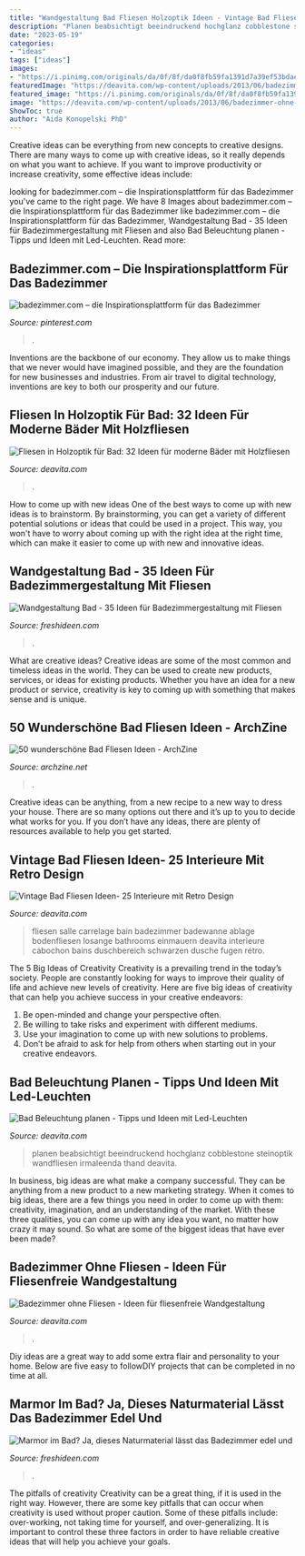 ```yaml
---
title: "Wandgestaltung Bad Fliesen Holzoptik Ideen - Vintage Bad Fliesen Ideen- 25 Interieure Mit Retro Design"
description: "Planen beabsichtigt beeindruckend hochglanz cobblestone steinoptik wandfliesen irmaleenda thand deavita"
date: "2023-05-19"
categories:
- "ideas"
tags: ["ideas"]
images:
- "https://i.pinimg.com/originals/da/0f/8f/da0f8fb59fa1391d7a39ef53bdaeb2a5.jpg"
featuredImage: "https://deavita.com/wp-content/uploads/2013/06/badezimmer-ohne-fliesen-holz-wandverkleidung-badewanne-glas-dusche.png"
featured_image: "https://i.pinimg.com/originals/da/0f/8f/da0f8fb59fa1391d7a39ef53bdaeb2a5.jpg"
image: "https://deavita.com/wp-content/uploads/2013/06/badezimmer-ohne-fliesen-holz-wandverkleidung-badewanne-glas-dusche.png"
ShowToc: true
author: "Aida Konopelski PhD"
---
```



Creative ideas can be everything from new concepts to creative designs. There are many ways to come up with creative ideas, so it really depends on what you want to achieve. If you want to improve productivity or increase creativity, some effective ideas include:

	

		
looking for badezimmer.com – die Inspirationsplattform für das Badezimmer you've came to the right page. We have 8 Images about badezimmer.com – die Inspirationsplattform für das Badezimmer like badezimmer.com – die Inspirationsplattform für das Badezimmer, Wandgestaltung Bad - 35 Ideen für Badezimmergestaltung mit Fliesen and also Bad Beleuchtung planen - Tipps und Ideen mit Led-Leuchten. Read more:
		
    
## Badezimmer.com – Die Inspirationsplattform Für Das Badezimmer

<img loading=lazy src="https://i.pinimg.com/originals/da/0f/8f/da0f8fb59fa1391d7a39ef53bdaeb2a5.jpg" onerror="this.onerror=null;this.src='https://tse3.mm.bing.net/th?id=OIP.Eh8bOZRxsqISXVRFVwDWLwHaJ4&amp;pid=15.1';" alt="badezimmer.com – die Inspirationsplattform für das Badezimmer">

_Source: pinterest.com_

>. 

	

Inventions are the backbone of our economy. They allow us to make things that we never would have imagined possible, and they are the foundation for new businesses and industries. From air travel to digital technology, inventions are key to both our prosperity and our future.

    
## Fliesen In Holzoptik Für Bad: 32 Ideen Für Moderne Bäder Mit Holzfliesen

<img loading=lazy src="https://deavita.com/wp-content/uploads/2014/08/fliesen-holzoptik-wand-runde-wandspiegel-holzrahmen.jpg" onerror="this.onerror=null;this.src='https://tse2.mm.bing.net/th?id=OIP.CDpAmNPiv7x9KH0pBcLL5AHaLH&amp;pid=15.1';" alt="Fliesen in Holzoptik für Bad: 32 Ideen für moderne Bäder mit Holzfliesen">

_Source: deavita.com_

>. 

	

How to come up with new ideas
One of the best ways to come up with new ideas is to brainstorm. By brainstorming, you can get a variety of different potential solutions or ideas that could be used in a project. This way, you won't have to worry about coming up with the right idea at the right time, which can make it easier to come up with new and innovative ideas.

    
## Wandgestaltung Bad - 35 Ideen Für Badezimmergestaltung Mit Fliesen

<img loading=lazy src="https://freshideen.com/wp-content/uploads/2016/04/badezimmerfliesen-blau-grün-mosaikfliesen-badewanne.jpg" onerror="this.onerror=null;this.src='https://tse2.mm.bing.net/th?id=OIP.XHNn6uZeIiL3gxwidwn3WgHaHa&amp;pid=15.1';" alt="Wandgestaltung Bad - 35 Ideen für Badezimmergestaltung mit Fliesen">

_Source: freshideen.com_

>. 

	

What are creative ideas?
Creative ideas are some of the most common and timeless ideas in the world. They can be used to create new products, services, or ideas for existing products. Whether you have an idea for a new product or service, creativity is key to coming up with something that makes sense and is unique.

    
## 50 Wunderschöne Bad Fliesen Ideen - ArchZine

<img loading=lazy src="https://archzine.net/wp-content/uploads/2014/04/blaue-fliesen-für-badezimmer-design.jpg" onerror="this.onerror=null;this.src='https://tse4.mm.bing.net/th?id=OIP.0yJxqtRHpeUI99T7WLuU1gHaHO&amp;pid=15.1';" alt="50 wunderschöne Bad Fliesen Ideen - ArchZine">

_Source: archzine.net_

>. 

	

Creative ideas can be anything, from a new recipe to a new way to dress your house. There are so many options out there and it’s up to you to decide what works for you. If you don’t have any ideas, there are plenty of resources available to help you get started.

    
## Vintage Bad Fliesen Ideen- 25 Interieure Mit Retro Design

<img loading=lazy src="https://deavita.com/wp-content/uploads/2014/11/Badezimmer-mit-weißen-Fliesen-kleinformatig-schware-Fugen.jpg" onerror="this.onerror=null;this.src='https://tse1.mm.bing.net/th?id=OIP.6yvCHmkEhGkZjtanBO13iQHaLH&amp;pid=15.1';" alt="Vintage Bad Fliesen Ideen- 25 Interieure mit Retro Design">

_Source: deavita.com_

>fliesen salle carrelage bain badezimmer badewanne ablage bodenfliesen losange bathrooms einmauern deavita interieure cabochon bains duschbereich schwarzen dusche fugen rétro. 

	

The 5 Big Ideas of Creativity
Creativity is a prevailing trend in the today’s society. People are constantly looking for ways to improve their quality of life and achieve new levels of creativity. Here are five big ideas of creativity that can help you achieve success in your creative endeavors: 
1. Be open-minded and change your perspective often.
2. Be willing to take risks and experiment with different mediums.
3. Use your imagination to come up with new solutions to problems.
4. Don’t be afraid to ask for help from others when starting out in your creative endeavors.

    
## Bad Beleuchtung Planen - Tipps Und Ideen Mit Led-Leuchten

<img loading=lazy src="https://deavita.com/wp-content/uploads/2015/02/bad-beleuchtung-led-idee-moebel-weiss-hochglanz-modern.jpg" onerror="this.onerror=null;this.src='https://tse2.mm.bing.net/th?id=OIP.w_9KCO8xgMEmnURbved1yAHaJ4&amp;pid=15.1';" alt="Bad Beleuchtung planen - Tipps und Ideen mit Led-Leuchten">

_Source: deavita.com_

>planen beabsichtigt beeindruckend hochglanz cobblestone steinoptik wandfliesen irmaleenda thand deavita. 

	

In business, big ideas are what make a company successful. They can be anything from a new product to a new marketing strategy. When it comes to big ideas, there are a few things you need in order to come up with them: creativity, imagination, and an understanding of the market. With these three qualities, you can come up with any idea you want, no matter how crazy it may sound. So what are some of the biggest ideas that have ever been made?

    
## Badezimmer Ohne Fliesen - Ideen Für Fliesenfreie Wandgestaltung

<img loading=lazy src="https://deavita.com/wp-content/uploads/2013/06/badezimmer-ohne-fliesen-holz-wandverkleidung-badewanne-glas-dusche.png" onerror="this.onerror=null;this.src='https://tse4.mm.bing.net/th?id=OIP.zgbecXM6ZVcN3x2PB7mnuQHaHc&amp;pid=15.1';" alt="Badezimmer ohne Fliesen - Ideen für fliesenfreie Wandgestaltung">

_Source: deavita.com_

>. 

	

Diy ideas are a great way to add some extra flair and personality to your home. Below are five easy to followDIY projects that can be completed in no time at all.

    
## Marmor Im Bad? Ja, Dieses Naturmaterial Lässt Das Badezimmer Edel Und

<img loading=lazy src="https://freshideen.com/wp-content/uploads/2019/07/Marmor-im-Bad-Ja-dieses-Naturmaterial-lässt-das-Badezimmer-edel-und-zeitlos-wirken.jpg" onerror="this.onerror=null;this.src='https://tse2.mm.bing.net/th?id=OIP.gnmyBNqGViDZg1QRQobFXgHaEG&amp;pid=15.1';" alt="Marmor im Bad? Ja, dieses Naturmaterial lässt das Badezimmer edel und">

_Source: freshideen.com_

>. 

	

The pitfalls of creativity
Creativity can be a great thing, if it is used in the right way. However, there are some key pitfalls that can occur when creativity is used without proper caution. Some of these pitfalls include: over-working, not taking time for yourself, and over-generalizing. It is important to control these three factors in order to have reliable creative ideas that will help you achieve your goals.

